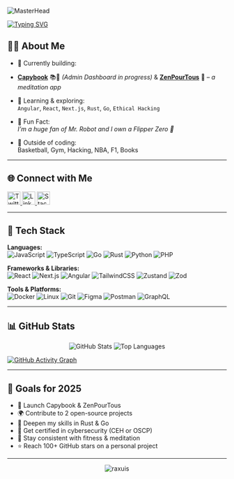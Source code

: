 <!-- Banner -->
![MasterHead](https://user-images.githubusercontent.com/74038190/213910845-af37a709-8995-40d6-be59-724526e3c3d7.gif)

<!-- Typing intro -->
[![Typing SVG](https://readme-typing-svg.demolab.com?font=Fira+Code&duration=3000&pause=250&center=true&vCenter=true&random=false&width=1000&lines=Hi+%F0%9F%91%8B%2C+I'm+Rapha%C3%ABl+🇫🇷;A+passionate+full-stack+developer;A+green+hat+hacker+🎓)](https://git.io/typing-svg)

## 👨‍💻 About Me

- 🚀 Currently building:
- **[Capybook](https://github.com/Raxuis/Capybook)** 📚🦫 *(Admin Dashboard in progress)* & **[ZenPourTous](https://github.com/Raxuis/zen-pour-tous)** 🧘 *– a meditation app*

- 🌱 Learning & exploring:  
  `Angular`, `React`, `Next.js`, `Rust`, `Go`, `Ethical Hacking`

- 🧠 Fun Fact:  
  *I’m a huge fan of Mr. Robot and I own a Flipper Zero 🐬*

- 🏀 Outside of coding:  
  Basketball, Gym, Hacking, NBA, F1, Books
  
---

## 🌐 Connect with Me

<p>
  <a href="https://twitter.com/i_haruki_i" target="_blank">
    <img src="https://cdn-icons-png.flaticon.com/512/733/733579.png" width="30" title="Twitter" />
  </a>
  <a href="https://linkedin.com/in/raphael-raclot" target="_blank">
    <img src="https://cdn-icons-png.flaticon.com/512/174/174857.png" width="30" title="LinkedIn" />
  </a>
  <a href="https://stackoverflow.com/users/22539453/haruki" target="_blank">
    <img src="https://cdn-icons-png.flaticon.com/512/2111/2111628.png" width="30" title="Stack Overflow" />
  </a>
</p>

---

## 🧰 Tech Stack

**Languages:**  
![JavaScript](https://img.shields.io/badge/-JavaScript-F7DF1E?style=flat&logo=javascript&logoColor=black)
![TypeScript](https://img.shields.io/badge/-TypeScript-3178C6?style=flat&logo=typescript&logoColor=white)
![Go](https://img.shields.io/badge/-Golang-00ADD8?style=flat&logo=go&logoColor=white)
![Rust](https://img.shields.io/badge/-Rust-000000?style=flat&logo=rust&logoColor=white)
![Python](https://img.shields.io/badge/-Python-3776AB?style=flat&logo=python&logoColor=white)
![PHP](https://img.shields.io/badge/-PHP-777BB4?style=flat&logo=php&logoColor=white)

**Frameworks & Libraries:**  
![React](https://img.shields.io/badge/-React-61DAFB?style=flat&logo=react&logoColor=black)
![Next.js](https://img.shields.io/badge/-Next.js-000000?style=flat&logo=next.js&logoColor=white)
![Angular](https://img.shields.io/badge/-Angular-DD0031?style=flat&logo=angular&logoColor=white)
![TailwindCSS](https://img.shields.io/badge/-Tailwind-06B6D4?style=flat&logo=tailwindcss&logoColor=white)
![Zustand](https://img.shields.io/badge/-Zustand-000000?style=flat&logo=react&logoColor=white)
![Zod](https://img.shields.io/badge/-Zod-20232A?style=flat&logo=typescript&logoColor=white)

**Tools & Platforms:**  
![Docker](https://img.shields.io/badge/-Docker-2496ED?style=flat&logo=docker&logoColor=white)
![Linux](https://img.shields.io/badge/-Linux-FCC624?style=flat&logo=linux&logoColor=black)
![Git](https://img.shields.io/badge/-Git-F05032?style=flat&logo=git&logoColor=white)
![Figma](https://img.shields.io/badge/-Figma-F24E1E?style=flat&logo=figma&logoColor=white)
![Postman](https://img.shields.io/badge/-Postman-FF6C37?style=flat&logo=postman&logoColor=white)
![GraphQL](https://img.shields.io/badge/-GraphQL-E10098?style=flat&logo=graphql&logoColor=white)

---

## 📊 GitHub Stats

<p align="center">
  <img src="https://github-readme-stats.vercel.app/api?username=Raxuis&show_icons=true&theme=merko" alt="GitHub Stats" />
  <img src="https://github-readme-stats.vercel.app/api/top-langs/?username=Raxuis&layout=compact&theme=merko&hide=c,html,Makefile,css,scss,mdx" alt="Top Languages" />
</p>

[![GitHub Activity Graph](https://github-readme-activity-graph.vercel.app/graph?username=Raxuis&theme=github-compact)](https://github.com/ashutosh00710/github-readme-activity-graph)

---

## 🎯 Goals for 2025

- 🚀 Launch Capybook & ZenPourTous
- 🌍 Contribute to 2 open-source projects
- 🧠 Deepen my skills in Rust & Go
- 🔐 Get certified in cybersecurity (CEH or OSCP)
- 💪 Stay consistent with fitness & meditation
- ⭐ Reach 100+ GitHub stars on a personal project

---

<p align="center">
  <img src="https://komarev.com/ghpvc/?username=raxuis&label=Profile%20views&color=0e75b6&style=flat" alt="raxuis" />
</p>
